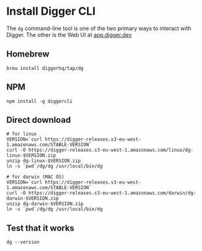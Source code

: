 # Install Digger CLI
The `dg` command-line tool is one of the two primary ways to interact with Digger. The other is the Web UI at [app.digger.dev](https://app.digger.dev)
## Homebrew
```
brew install diggerhq/tap/dg
```
## NPM
```
npm install -g diggercli
```
## Direct download
```
# for linux
VERSION=`curl https://digger-releases.s3-eu-west-1.amazonaws.com/STABLE-VERSION`
curl -O https://digger-releases.s3-eu-west-1.amazonaws.com/linux/dg-linux-$VERSION.zip
unzip dg-linux-$VERSION.zip
ln -s `pwd`/dg/dg /usr/local/bin/dg
```

```
# for darwin (MAC OS)
VERSION=`curl https://digger-releases.s3-eu-west-1.amazonaws.com/STABLE-VERSION`
curl -O https://digger-releases.s3-eu-west-1.amazonaws.com/darwin/dg-darwin-$VERSION.zip
unzip dg-darwin-$VERSION.zip
ln -s `pwd`/dg/dg /usr/local/bin/dg

```

## Test that it works
```
dg --version
```

